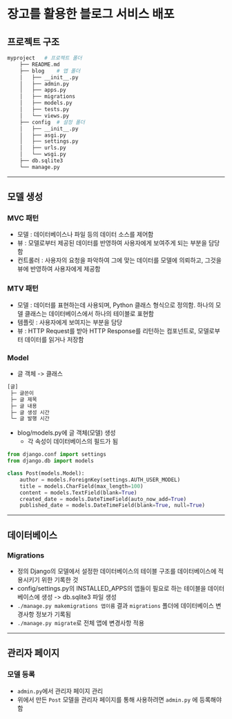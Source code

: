 # 장고를 활용한 블로그 서비스 배포

## 프로젝트 구조

```bash
myproject   # 프로젝트 폴더
    ├── README.md
    ├── blog    # 앱 폴더
    │   ├── __init__.py
    │   ├── admin.py
    │   ├── apps.py
    │   ├── migrations
    │   ├── models.py
    │   ├── tests.py
    │   └── views.py
    ├── config  # 설정 폴더
    │   ├── __init__.py
    │   ├── asgi.py
    │   ├── settings.py
    │   ├── urls.py
    │   └── wsgi.py
    ├── db.sqlite3
    └── manage.py
```

- - -

## 모델 생성

### MVC 패턴

* 모델 : 데이터베이스나 파일 등의 데이터 소스를 제어함
* 뷰 : 모델로부터 제공된 데이터를 반영하여 사용자에게 보여주게 되는 부분을 담당함
* 컨트롤러 : 사용자의 요청을 파악하여 그에 맞는 데이터를 모델에 의뢰하고, 그것을 뷰에 반영하여 사용자에게 제공함

### MTV 패턴

* 모델 : 데이터를 표현하는데 사용되며, Python 클래스 형식으로 정의함. 하나의 모델 클래스는 데이터베이스에서 하나의 테이블로 표현함
* 템플릿 : 사용자에게 보여지는 부분을 담당
* 뷰 : HTTP Request를 받아 HTTP Response를 리턴하는 컴포넌트로, 모델로부터 데이터를 읽거나 저장함

### Model

* 글 객체 -> 클래스

```bash
[글]
 ├─ 글쓴이  
 ├─ 글 제목  
 ├─ 글 내용
 ├─ 글 생성 시간
 └─ 글 발행 시간
```

* blog/models.py에 글 객체(모델) 생성
  * 각 속성이 데이터베이스의 필드가 됨
  
```python
from django.conf import settings
from django.db import models

class Post(models.Model):
    author = models.ForeignKey(settings.AUTH_USER_MODEL)
    title = models.CharField(max_length=100)
    content = models.TextField(blank=True)
    created_date = models.DateTimeField(auto_now_add=True)
    published_date = models.DateTimeField(blank=True, null=True)
```

- - -

## 데이터베이스

### Migrations

* 정의
Django의 모델에서 설정한 데이터베이스의 테이블 구조를 데이터베이스에 적용시키기 위한 기록한 것
* config/settings.py의 INSTALLED_APPS의 앱들이 필요로 하는 테이블을 데이터베이스에 생성 -> db.sqlite3 파일 생성
* `./manage.py makemigrations 앱이름` 결과 `migrations` 폴더에 데이터베이스 변경사항 정보가 기록됨
* `./manage.py migrate`로 전체 앱에 변경사항 적용

- - -

## 관리자 페이지

### 모델 등록

* `admin.py`에서 관리자 페이지 관리
* 위에서 만든 `Post` 모델을 관리자 페이지를 통해 사용하려면 `admin.py` 에 등록해야함

